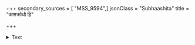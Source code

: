 +++
secondary_sources = [ "MSS_9594",]
jsonClass = "Subhaashita"
title = "कामक्रोधौ हि"

+++

<details><summary>Text</summary>

कामक्रोधौ हि पुरुषम् अर्थेभ्यो व्यपकर्षतः।  
तौ तु शत्रू विनिर्जित्य राजा विजयते महीम्॥
</details>
